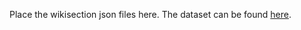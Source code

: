 Place the wikisection json files here.
The dataset can be found <a href='https://github.com/sebastianarnold/WikiSection' target='_blank'>here</a>.